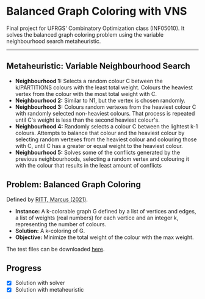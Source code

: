 # Balanced Graph Coloring with VNS
Final project for UFRGS' Combinatory Optimization class (INF05010). It solves the balanced graph coloring problem using the variable neighbourhood search metaheuristic.

---


## Metaheuristic: Variable Neighbourhood Search
- **Neighbourhood 1:** Selects a random colour C between the k/PARTITIONS colours with the least total weight. Colours the heaviest vertex from the colour with the most total weight with C.
- **Neighbourhood 2:** Similar to N1, but the vertex is chosen randomly.
- **Neighbourhood 3:** Colours random vertexes from the heaviest colour C with randomly selected non-heaviest colours. That process is repeated until C's weight is less than the second heaviest colour's.
- **Neighbourhood 4:** Randomly selects a colour C between the lightest k-1 colours. Attempts to balance that colour and the heaviest colour by selecting random vertexes from the heaviest colour and colouring those with C, until C has a greater or equal weight to the heaviest colour.
- **Neighbourhood 5:** Solves some of the conflicts generated by the previous neighbourhoods, selecting a random vertex and colouring it with the colour that results in the least amount of conflicts

## Problem: Balanced Graph Coloring
Defined by [RITT, Marcus (2021)](https://www.inf.ufrgs.br/~mrpritt/lib/exe/fetch.php?media=inf05010:t20202.pdf).

- **Instance:** A k-colorable graph G defined by a list of vertices and edges, a list of weights (real numbers) for each vertice and an integer k, representing the number of colours.
- **Solution:** A k-coloring of G.
- **Objective:** Minimize the total weight of the colour with the max weight.

The test files can be downloaded [here](http://www.inf.ufrgs.br/~mrpritt/oc/cmb.zip). 


## Progress
- [x] Solution with solver
- [x] Solution with metaheuristic
